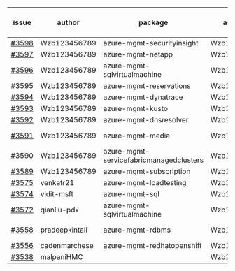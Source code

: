 | issue | author | package | assignee | bot advice | created date of issue | target release date | date from target |
| ------ | ------ | ------ | ------ | ------ | ------ | ------ | :-----: |
| [#3598](https://github.com/Azure/sdk-release-request/issues/3598) | Wzb123456789 | azure-mgmt-securityinsight | Wzb123456789 |  | 12-27 | 01-27 |  |
| [#3597](https://github.com/Azure/sdk-release-request/issues/3597) | Wzb123456789 | azure-mgmt-netapp | Wzb123456789 |  | 12-27 | 01-27 |  |
| [#3596](https://github.com/Azure/sdk-release-request/issues/3596) | Wzb123456789 | azure-mgmt-sqlvirtualmachine | Wzb123456789 | duplicated issue  <br> | 12-27 | 01-27 |  |
| [#3595](https://github.com/Azure/sdk-release-request/issues/3595) | Wzb123456789 | azure-mgmt-reservations | Wzb123456789 |  | 12-27 | 01-27 |  |
| [#3594](https://github.com/Azure/sdk-release-request/issues/3594) | Wzb123456789 | azure-mgmt-dynatrace | Wzb123456789 |  | 12-27 | 01-27 |  |
| [#3593](https://github.com/Azure/sdk-release-request/issues/3593) | Wzb123456789 | azure-mgmt-kusto | Wzb123456789 |  | 12-27 | 01-27 |  |
| [#3592](https://github.com/Azure/sdk-release-request/issues/3592) | Wzb123456789 | azure-mgmt-dnsresolver | Wzb123456789 |  | 12-27 | 01-27 |  |
| [#3591](https://github.com/Azure/sdk-release-request/issues/3591) | Wzb123456789 | azure-mgmt-media | Wzb123456789 | new issue. | 12-27 | 01-27 |  |
| [#3590](https://github.com/Azure/sdk-release-request/issues/3590) | Wzb123456789 | azure-mgmt-servicefabricmanagedclusters | Wzb123456789 |  | 12-27 | 01-27 |  |
| [#3589](https://github.com/Azure/sdk-release-request/issues/3589) | Wzb123456789 | azure-mgmt-subscription | Wzb123456789 |  | 12-27 | 01-27 |  |
| [#3575](https://github.com/Azure/sdk-release-request/issues/3575) | venkatr21 | azure-mgmt-loadtesting | Wzb123456789 |  | 12-22 | 01-27 |  |
| [#3574](https://github.com/Azure/sdk-release-request/issues/3574) | vidit-msft | azure-mgmt-sql | Wzb123456789 |  | 12-20 | 01-27 |  |
| [#3572](https://github.com/Azure/sdk-release-request/issues/3572) | qianliu-pdx | azure-mgmt-sqlvirtualmachine | Wzb123456789 | duplicated issue  <br> | 12-17 | 01-27 |  |
| [#3558](https://github.com/Azure/sdk-release-request/issues/3558) | pradeepkintali | azure-mgmt-rdbms | Wzb123456789 | new comment. | 12-13 | 01-27 |  |
| [#3556](https://github.com/Azure/sdk-release-request/issues/3556) | cadenmarchese | azure-mgmt-redhatopenshift | Wzb123456789 |  | 12-09 | 01-27 |  |
| [#3538](https://github.com/Azure/sdk-release-request/issues/3538) | malpaniHMC |  | Wzb123456789 |  | 12-06 |  | 0 |
